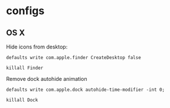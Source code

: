 # configs

## OS X

Hide icons from desktop:

```
defaults write com.apple.finder CreateDesktop false

killall Finder
```

Remove dock autohide animation

```
defaults write com.apple.dock autohide-time-modifier -int 0;

killall Dock
```
